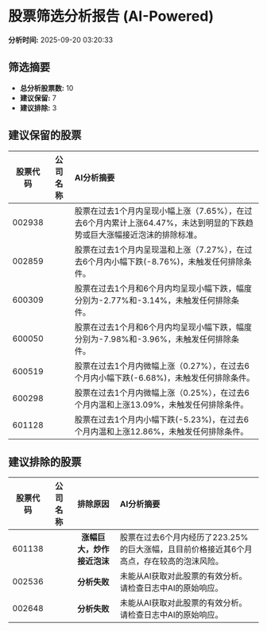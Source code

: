 # 股票筛选分析报告 (AI-Powered)

**分析时间:** 2025-09-20 03:20:33

## 筛选摘要

- **总分析股票数:** 10
- **建议保留:** 7
- **建议排除:** 3

## 建议保留的股票

| 股票代码 | 公司名称 | AI分析摘要 |
|:---:|:---:|:---|
| 002938 |  | 股票在过去1个月内呈现小幅上涨（7.65%），在过去6个月内累计上涨64.47%，未达到明显的下跌趋势或巨大涨幅接近泡沫的排除标准。 |
| 002859 |  | 股票在过去1个月内呈现温和上涨（7.27%），在过去6个月内小幅下跌(-8.76%)，未触发任何排除条件。 |
| 600309 |  | 股票在过去1个月和6个月内均呈现小幅下跌，幅度分别为-2.77%和-3.14%，未触发任何排除条件。 |
| 600050 |  | 股票在过去1个月和6个月内均呈现小幅下跌，幅度分别为-7.98%和-3.96%，未触发任何排除条件。 |
| 600519 |  | 股票在过去1个月内微幅上涨（0.27%），在过去6个月内小幅下跌(-6.68%)，未触发任何排除条件。 |
| 600298 |  | 股票在过去1个月内微幅上涨（0.25%），在过去6个月内温和上涨13.09%，未触发任何排除条件。 |
| 601128 |  | 股票在过去1个月内小幅下跌(-5.23%)，在过去6个月内温和上涨12.86%，未触发任何排除条件。 |

## 建议排除的股票

| 股票代码 | 公司名称 | 排除原因 | AI分析摘要 |
|:---:|:---:|:---:|:---|
| 601138 |  | **涨幅巨大，炒作接近泡沫** | 股票在过去6个月内经历了223.25%的巨大涨幅，且目前价格接近其6个月高点，存在较高的泡沫风险。 |
| 002536 |  | **分析失败** | 未能从AI获取对此股票的有效分析。请检查日志中AI的原始响应。 |
| 002648 |  | **分析失败** | 未能从AI获取对此股票的有效分析。请检查日志中AI的原始响应。 |
